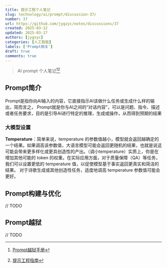 ```yaml
---
title: 提示工程个人笔记
slug: technology/ai/prompt/discussion-37/
number: 37
url: https://github.com/jygzyc/notes/discussions/37
created: 2025-03-12
updated: 2025-03-17
authors: [jygzyc]
categories: [人工智能]
labels: ['Prompt相关']
draft: true
comments: true
---
```


<!-- name: llm_prompt -->

> AI prompt 个人笔记[^1][^2]

## Prompt简介

Prompt是指你向AI输入的内容，它直接指示AI该做什么任务或生成什么样的输出，简而言之， Prompt就是你与AI之间的“对话内容”，可以是问题、指令、描述或者任务要求，目的是引导AI进行特定的推理，生成或操作，从而得到预期的结果

### 大模型设置

**Temperature**：简单来说，temperature 的参数值越小，模型就会返回越确定的一个结果。如果调高该参数值，大语言模型可能会返回更随机的结果，也就是说这可能会带来更多样化或更具创造性的产出。（调小temperature）实质上，你是在增加其他可能的 token 的权重。在实际应用方面，对于质量保障（QA）等任务，我们可以设置更低的 temperature 值，以促使模型基于事实返回更真实和简洁的结果。 对于诗歌生成或其他创造性任务，适度地调高 temperature 参数值可能会更好。

## Prompt构建与优化

// TODO

## Prompt越狱

// TODO


[^1]: [Prompt越狱手册](https://github.com/Acmesec/PromptJailbreakManual)
[^2]: [提示工程指南](https://www.promptingguide.ai/)